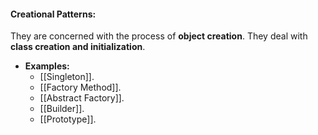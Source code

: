 #### Creational Patterns:
They are concerned with the process of **object creation**.
They deal with **class creation and initialization**.
- **Examples:**
	- [[Singleton]].
	- [[Factory Method]].
	- [[Abstract Factory]].
	- [[Builder]].
	- [[Prototype]].